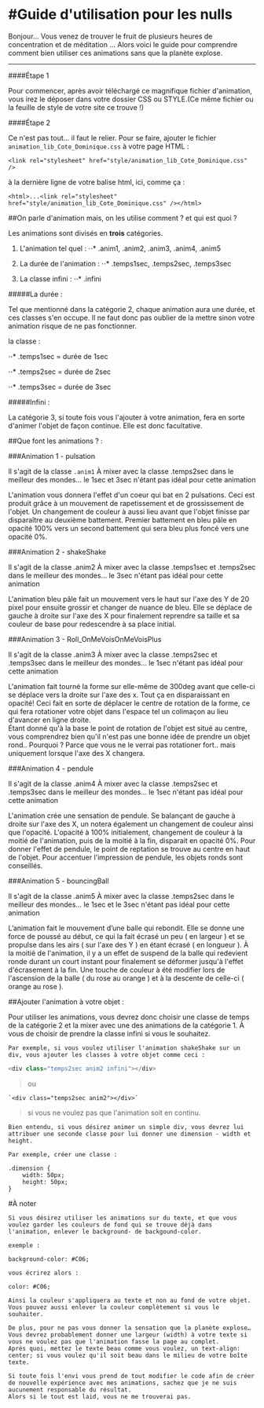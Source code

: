 #Guide d'utilisation pour les nulls
======


Bonjour…
Vous venez de trouver le fruit de plusieurs heures de concentration et de méditation … 
Alors voici le guide pour comprendre comment bien utiliser ces animations sans que la planète explose.

------


####Étape 1

Pour commencer, après avoir téléchargé ce magnifique fichier d'animation, vous irez le déposer dans votre dossier CSS ou STYLE.(Ce même fichier ou la feuille de style de votre site ce trouve !)


####Étape 2


Ce n'est pas tout… il faut le relier.
Pour se faire, ajouter le fichier `animation_lib_Cote_Dominique.css` à votre page HTML :

`<link rel="stylesheet" href="style/animation_lib_Cote_Dominique.css" />`

à la dernière ligne de votre balise html, ici, comme ça :

`<html>...<link rel="stylesheet" href="style/animation_lib_Cote_Dominique.css" /></html>`


##On parle d'animation mais, on les utilise comment ? et qui est quoi ?


Les animations sont divisés en **trois** catégories.

1. L'animation tel quel :
⋅⋅* .anim1, .anim2, .anim3, .anim4, .anim5

2. La durée de l'animation :
⋅⋅* .temps1sec, .temps2sec, .temps3sec

3. La classe infini :
⋅⋅* .infini

#####La durée :

Tel que mentionné dans la catégorie 2, chaque animation aura une durée, et ces classes s'en occupe.
Il ne faut donc pas oublier de la mettre sinon votre animation risque de ne pas fonctionner.

la classe :

⋅⋅* .temps1sec = durée de 1sec

⋅⋅* .temps2sec = durée de 2sec

⋅⋅* .temps3sec = durée de 3sec


#####Infini :

La catégorie 3, si toute fois vous l'ajouter à votre animation, fera en sorte d'animer l'objet de façon continue.
Elle est donc facultative.


##Que font les animations ? :

	
###Animation 1 - pulsation

Il s'agit de la classe `.anim1`
À mixer avec la classe .temps2sec dans le meilleur des mondes… le 1sec et 3sec n'étant pas idéal pour cette animation

L'animation vous donnera l'effet d'un coeur qui bat en 2 pulsations.
Ceci est produit grâce à un mouvement de rapetissement et de grossissement de l'objet.
Un changement de couleur à aussi lieu avant que l'objet finisse par disparaître au deuxième battement.
Premier battement en bleu pâle en opacité 100% vers un second battement qui sera bleu plus foncé vers une opacité 0%.
		

###Animation 2 - shakeShake

Il s'agit de la classe .anim2
À mixer avec la classe .temps1sec et .temps2sec dans le meilleur des mondes… le 3sec n'étant pas idéal pour cette animation

L'animation bleu pâle fait un mouvement vers le haut sur l'axe des Y de 20 pixel pour ensuite grossir et changer de nuance de bleu.
Elle se déplace de gauche à droite sur l'axe des X pour finalement reprendre sa taille et sa couleur de base pour redescendre à sa place initial.


###Animation 3 - Roll_OnMeVoisOnMeVoisPlus

Il s'agit de la classe .anim3
À mixer avec la classe .temps2sec et .temps3sec dans le meilleur des mondes… le 1sec n'étant pas idéal pour cette animation

L'animation fait tourné la forme sur elle-même de 300deg avant que celle-ci se déplace vers la droite sur l'axe des x.
Tout ça en disparaissant en opacité!
Ceci fait en sorte de déplacer le centre de rotation de la forme, ce qui fera rotationer votre objet dans l'espace tel un colimaçon au lieu d'avancer en ligne droite.  
Étant donné qu'à la base le point de rotation de l'objet est situé au centre, vous comprendrez bien qu'il n'est pas une bonne idée de prendre un objet rond..
Pourquoi ? Parce que vous ne le verrai pas rotationer fort.. mais uniquement lorsque l'axe des X changera.		


###Animation 4 - pendule

Il s'agit de la classe .anim4
À mixer avec la classe .temps2sec et .temps3sec dans le meilleur des mondes… le 1sec n'étant pas idéal pour cette animation

L'animation crée une sensation de pendule.
Se balançant de gauche à droite sur l'axe des X, un notera également un changement de couleur ainsi que l'opacité.
L'opacité à 100% initialement, changement de couleur à la moitié de l'animation, puis de la moitié à la fin, disparait en opacité 0%.
Pour donner l'effet de pendule, le point de reptation se trouve au centre en haut de l'objet.
Pour accentuer l'impression de pendule, les objets ronds sont conseillés.


###Animation 5 - bouncingBall

Il s'agit de la classe .anim5
À mixer avec la classe .temps2sec dans le meilleur des mondes… le 1sec et le 3sec n'étant pas idéal pour cette animation

L’animation fait le mouvement d’une balle qui rebondit.
Elle se donne une force de poussé au début, ce qui la fait écrasé un peu ( en largeur ) et se propulse dans les airs ( sur l'axe des Y ) en étant écrasé ( en longueur ).
À la moitié de l'animation, il y a un effet de suspend de la balle qui redevient ronde durant un court instant pour finalement se déformer jusqu'à l'effet d'écrasement à la fin.
Une touche de couleur à été modifier lors de l'ascension de la balle ( du rose au orange ) et à la descente de celle-ci ( orange au rose ).


##Ajouter l'animation à votre objet :

Pour utiliser les animations, vous devrez donc choisir une classe de temps de la catégorie 2 et la mixer avec une des animations de la catégorie 1.
À vous de choisir de prendre la classe infini si vous le souhaitez.

	Par exemple, si vous voulez utiliser l'animation shakeShake sur un div, vous ajouter les classes à votre objet comme ceci :

```javascript
<div class="temps2sec anim2 infini"></div>
````

> ou

	`<div class="temps2sec anim2"></div>`

> si vous ne voulez pas que l'animation soit en continu.

	Bien entendu, si vous désirez animer un simple div, vous devrez lui attribuer une seconde classe pour lui donner une dimension - width et height.

	Par exemple, créer une classe :

	.dimension {
		width: 50px;
		height: 50px;
	}


#À noter

	Si vous désirez utiliser les animations sur du texte, et que vous voulez garder les couleurs de fond qui se trouve déjà dans l'animation, enlever le background- de backgound-color.
	
	exemple :

	background-color: #C06;

	vous écrirez alors :

	color: #C06;

	Ainsi la couleur s'appliquera au texte et non au fond de votre objet.
	Vous pouvez aussi enlever la couleur complètement si vous le souhaiter.

	De plus, pour ne pas vous donner la sensation que la planète explose…
	Vous devrez probablement donner une largeur (width) à votre texte si vous ne voulez pas que l'animation fasse la page au complet.
	Après quoi, mettez le texte beau comme vous voulez, un text-align: center; si vous voulez qu'il soit beau dans le milieu de votre boîte texte.

	Si toute fois l'envi vous prend de tout modifier le code afin de créer de nouvelle expérience avec mes animations, sachez que je ne suis aucunement responsable du résultat.
	Alors si le tout est laid, vous ne me trouverai pas.
